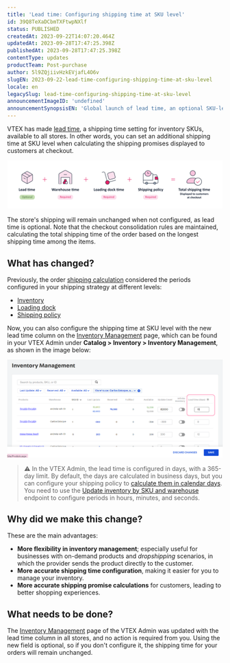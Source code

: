 ```yaml
---
title: 'Lead time: Configuring shipping time at SKU level'
id: 39Q8TeXaDCbmTXFtwpNXlf
status: PUBLISHED
createdAt: 2023-09-22T14:07:20.464Z
updatedAt: 2023-09-28T17:47:25.398Z
publishedAt: 2023-09-28T17:47:25.398Z
contentType: updates
productTeam: Post-purchase
author: 5l9ZQjiivHzkEVjafL4O6v
slugEN: 2023-09-22-lead-time-configuring-shipping-time-at-sku-level
locale: en
legacySlug: lead-time-configuring-shipping-time-at-sku-level
announcementImageID: 'undefined'
announcementSynopsisEN: 'Global launch of lead time, an optional SKU-level shipping time setting.'
---
```


VTEX has made [lead time](https://help.vtex.com/en/tutorial/lead-time-tempo-de-envio-a-nivel-de-sku--16yv5Mkj6bTyWR1hCN2f4B), a shipping time setting for inventory SKUs, available to all stores. In other words, you can set an additional shipping time at SKU level when calculating the shipping promises displayed to customers at checkout.

![lead_time_image_total_time_EN](https://raw.githubusercontent.com/vtexdocs/help-center-content/refs/heads/main/docs/en/announcements/2023/september/2023-09-22-lead-time-configuring-shipping-time-at-sku-level_1.png)

The store's shipping will remain unchanged when not configured, as lead time is optional. Note that the checkout consolidation rules are maintained, calculating the total shipping time of the order based on the longest shipping time among the items.

## What has changed?

Previously, the order [shipping calculation](https://help.vtex.com/en/tutorial/como-funciona-o-calculo-de-envio--tutorials_116) considered the periods configured in your shipping strategy at different levels:

- [Inventory](https://help.vtex.com/en/tutorial/estoque--6oIxvsVDTtGpO7y6zwhGpb)
- [Loading dock](https://help.vtex.com/en/tutorial/gerenciar-doca--7K3FultD8I2cuuA6iyGEiW)
- [Shipping policy](https://help.vtex.com/en/tutorial/politica-de-envio--tutorials_140)

Now, you can also configure the shipping time at SKU level with the new lead time column on the [Inventory Management](https://help.vtex.com/en/tutorial/gerenciar-inventario--tutorials_139) page, which can be found in your VTEX Admin under **Catalog > Inventory > Inventory Management**, as shown in the image below:

![lead_time_inventory_management_EN](https://raw.githubusercontent.com/vtexdocs/help-center-content/refs/heads/main/docs/en/announcements/2023/september/2023-09-22-lead-time-configuring-shipping-time-at-sku-level_2.png) 

> ⚠️ In the VTEX Admin, the lead time is configured in days, with a 365-day limit. By default, the days are calculated in business days, but you can configure your shipping policy to [calculate them in calendar days](https://help.vtex.com/en/tutorial/lead-time-tempo-de-envio-a-nivel-de-sku--16yv5Mkj6bTyWR1hCN2f4B#configuring-lead-time-calculation-in-calendar-days-optional). You need to use the [Update inventory by SKU and warehouse](https://developers.vtex.com/docs/api-reference/logistics-api#put-/api/logistics/pvt/inventory/skus/-skuId-/warehouses/-warehouseId-) endpoint to configure periods in hours, minutes, and seconds.

## Why did we make this change?

These are the main advantages:

- **More flexibility in inventory management**; especially useful for businesses with on-demand products and _dropshipping_ scenarios, in which the provider sends the product directly to the customer.
- **More accurate shipping time configuration**, making it easier for you to manage your inventory.
- **More accurate shipping promise calculations** for customers, leading to better shopping experiences.

## What needs to be done?

The [Inventory Management](https://help.vtex.com/en/tutorial/gerenciar-inventario--tutorials_139) page of the VTEX Admin was updated with the lead time column in all stores, and no action is required from you. Using the new field is optional, so if you don't configure it, the shipping time for your orders will remain unchanged.
